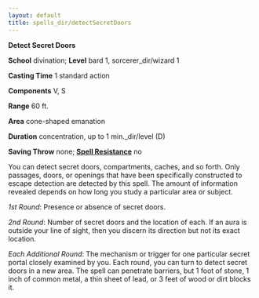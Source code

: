 ```yaml
---
layout: default
title: spells_dir/detectSecretDoors
---
```

 **Detect Secret Doors**

**School** divination; **Level** bard 1, sorcerer_dir/wizard 1

**Casting Time** 1 standard action

**Components** V, S

**Range** 60 ft.

**Area** cone-shaped emanation

**Duration** concentration, up to 1 min._dir/level (D)

**Saving Throw** none; **[Spell Resistance](../../glossary#_spell-resistance)** no

You can detect secret doors, compartments, caches, and so forth. Only passages, doors, or openings that have been specifically constructed to escape detection are detected by this spell. The amount of information revealed depends on how long you study a particular area or subject.

_1st Round_: Presence or absence of secret doors.

_2nd Round_: Number of secret doors and the location of each. If an aura is outside your line of sight, then you discern its direction but not its exact location.

_Each Additional Round_: The mechanism or trigger for one particular secret portal closely examined by you. Each round, you can turn to detect secret doors in a new area. The spell can penetrate barriers, but 1 foot of stone, 1 inch of common metal, a thin sheet of lead, or 3 feet of wood or dirt blocks it.

